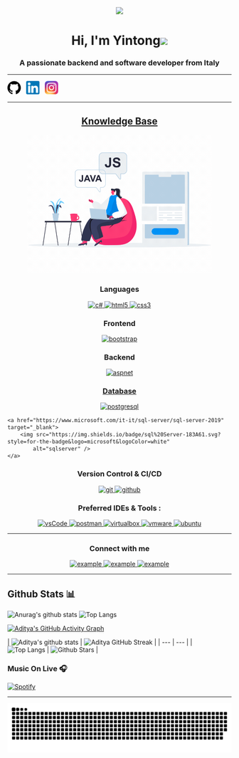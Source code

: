 <p align="center">
    <img style="width:8rem; height:auto"
        src="https://cdn.dribbble.com/users/1787323/screenshots/10091971/media/d43c019bfeff34be8816481e843ea8c1.png" />
</p>

<h1 align="center">Hi, I'm Yintong<img width="30px"
        src="https://raw.githubusercontent.com/iampavangandhi/iampavangandhi/master/gifs/Hi.gif"></h1>
<h3 font-size="20" align="center">A passionate backend and software developer from Italy</h3>

---

<div align="left">
    <a href="https://github.com/yintong-zhou"><img height="30"
            src="https://raw.githubusercontent.com/yintong-zhou/yintong-zhou/master/github.png"></a>&nbsp;&nbsp;
    <a href="https://www.linkedin.com/in/yintong-zhou-80692a166/"><img height="30"
            src="https://raw.githubusercontent.com/yintong-zhou/yintong-zhou/master/linkedin.png"></a>&nbsp;&nbsp;
    <a href="https://www.instagram.com/tong._.gio/"><img height="30"
            src="https://raw.githubusercontent.com/yintong-zhou/yintong-zhou/master/ig.png"></a>&nbsp;&nbsp;
</div>

---

<h2 align="center"><u><b>Knowledge Base</b></u></h2>

<p align="center">
    <img style="width:26rem; height:auto"
        src="https://raw.githubusercontent.com/Elanza-48/Elanza-48/41a4790484e268102dfdab2b7c59d440d3ffafab/resources/img/coders-prog.gif" />
</p>

<h3 align="center">Languages</h3>
<p align="center">
    <a href="https://docs.microsoft.com/it-it/dotnet/csharp/" target="_blank">
        <img src="https://img.shields.io/badge/c%20sharp-339933.svg?style=for-the-badge&logo=csharp&logoColor=white"
            alt="c#" />
    </a>
    <a href="https://www.w3.org/html/" target="_blank">
        <img src="https://img.shields.io/badge/html-E34F26.svg?style=for-the-badge&logo=html5&logoColor=white"
            alt="html5" />
    </a>
    <a href="https://www.w3schools.com/css/" target="_blank">
        <img src="https://img.shields.io/badge/css-1572B6.svg?style=for-the-badge&logo=css3&logoColor=white"
            alt="css3" />
    </a>
</p>

<h3 align="center">Frontend</h3>
<p align="center">
    <a href="https://getbootstrap.com" target="_blank">
        <img src="https://img.shields.io/badge/bootstrap-7952B3.svg?style=for-the-badge&logo=bootstrap&logoColor=white"
            alt="bootstrap" />
    </a>
</p>

<h3 align="center">Backend</h3>
<p align="center">
    <a href="https://dotnet.microsoft.com/apps/aspnet" target="_blank">
        <img src="https://img.shields.io/badge/asp.net-339933.svg?style=for-the-badge&logo=csharp&logoColor=white"
            alt="aspnet" />
</p>

<h3 align="center">Database</h3>
<p align="center">
    <a href="https://www.postgresql.org" target="_blank">
        <img src="https://img.shields.io/badge/postgreSQL-4169E1.svg?style=for-the-badge&logo=postgresql&logoColor=white"
            alt="postgresql" />
    </a>
    
    <a href="https://www.microsoft.com/it-it/sql-server/sql-server-2019" target="_blank">
        <img src="https://img.shields.io/badge/sql%20Server-183A61.svg?style=for-the-badge&logo=microsoft&logoColor=white"
            alt="sqlserver" />
    </a>
</p>

<h3 align="center">Version Control & CI/CD</h3>
<p align="center">
    <a href="https://git-scm.com/" target="_blank">
        <img src="https://img.shields.io/badge/git-F05032.svg?style=for-the-badge&logo=git&logoColor=white" alt="git" />
    </a>
    <a href="https://github.com/ELanza-48" target="_blank">
        <img src="https://img.shields.io/badge/github-181717.svg?style=for-the-badge&logo=github&logoColor=white"
            alt="github" />
    </a>
</p>

<h3 align="center">Preferred IDEs & Tools :</h3>
<p align="center">
    <a href="https://code.visualstudio.com/" target="_blank">
        <img src="https://img.shields.io/badge/vscode-007ACC.svg?style=for-the-badge&logo=visualstudiocode&logoColor=white"
            alt="vsCode" />
    </a>
    <a href="https://postman.com" target="_blank">
        <img src="https://img.shields.io/badge/postman-FF6C37.svg?style=for-the-badge&logo=postman&logoColor=white"
            alt="postman" />
    </a>
    <a href="https://www.virtualbox.org/" target="_blank">
        <img src="https://img.shields.io/badge/virtualbox-183A61.svg?style=for-the-badge&logo=virtualbox&logoColor=white"
            alt="virtualbox" />
    </a>
    <a href="https://www.vmware.com/it.html" target="_blank">
        <img src="https://img.shields.io/badge/vm%20ware-FFCA28.svg?style=for-the-badge&logo=vmware&logoColor=black"
            alt="vmware" />
    </a>
    <a href="https://ubuntu.com/" target="_blank">
        <img src="https://img.shields.io/badge/ubuntu-E95420.svg?style=for-the-badge&logo=ubuntu&logoColor=white"
            alt="ubuntu" />
    </a>
</p>

----

<h3 align="center">Connect with me</h3>

<div style="margin-top:10px" align="center">
    <div>
        <a href="https://linkedin.com/in/example" target="_blank">
            <img src="https://img.shields.io/badge/Linked%20In-0A66C2.svg?style=for-the-badge&logo=linkedin&logoColor=white"
                alt="example" />
        </a>
        <a href="https://t.me/example" target="_blank">
            <img src="https://img.shields.io/badge/Telegram-26A5E4.svg?style=for-the-badge&logo=telegram&logoColor=white"
                alt="example" />
        </a>
        <a href="mailto:example@outlook.com?subject=Feedback%20From%20Github&body=Hello," target="_blank">
            <img src="https://img.shields.io/badge/gmail-D24939.svg?style=for-the-badge&logo=google&logoColor=white"
                alt="example" />
        </a>
    </div>
</div>

---

## Github Stats 📊
![Anurag's github stats](https://github-readme-stats.vercel.app/api?username=yintong-zhou&show_icons=true&theme=dark)
![Top Langs](https://github-readme-stats.vercel.app/api/top-langs/?username=yintong-zhou&layout=compact&theme=dark)

[![Aditya's GitHub Activity
Graph](https://activity-graph.herokuapp.com/graph?username=Aditya664&theme=tokyonight)](https://git.io/praveenscience)

| ![Aditya's github
stats](https://github-readme-stats.vercel.app/api?username=Aditya664&show_icons=true&theme=tokyonight) | ![Aditya GitHub
Streak](https://github-readme-streak-stats.herokuapp.com/?user=Aditya664&theme=tokyonight) |
| --- | --- |
| ![Top Langs](https://github-readme-stats.vercel.app/api/top-langs/?username=Aditya664&theme=tokyonight) | ![Github
Stars](https://github-readme-stats.vercel.app/api?username=Aditya664&show_icons=true&locale=en&count_private=true&hide_rank=true&custom_title=My%20GitHub%20Stats&disable_animations=true&theme=tokyonight)
|


### Music On Live 🎧
[![Spotify](https://spotify-github-profile.vercel.app/api/view?uid=1186919188&cover_image=true)](https://github.com/kittinan/spotify-github-profile)

---

<p align="center">
    <img src="https://raw.githubusercontent.com/Elanza-48/Elanza-48/main/resources/img/github-contribution-grid-snake.svg"
        alt="example" />
</p>
